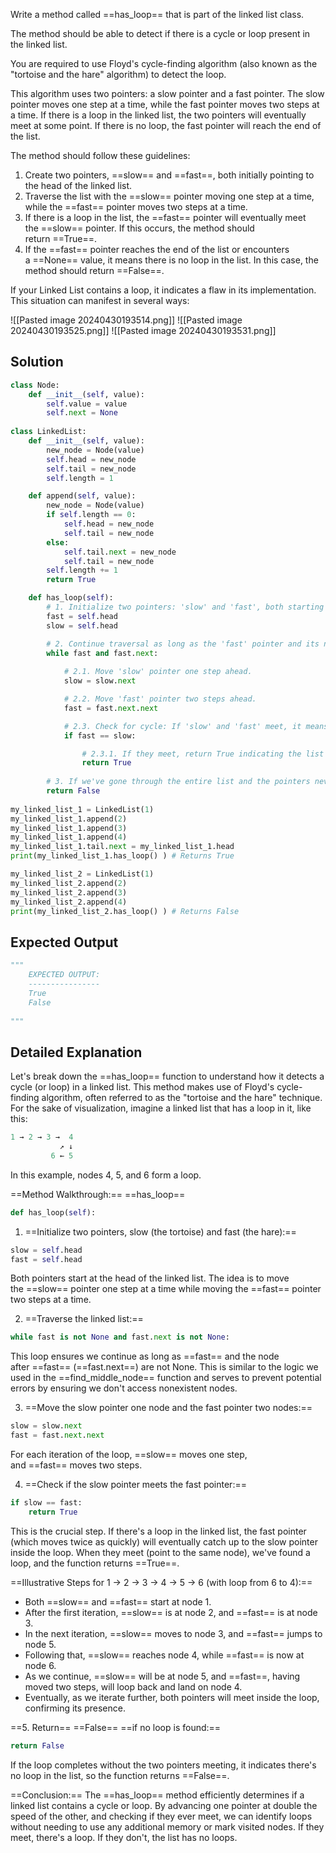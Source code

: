 Write a method called ==has_loop== that is part of the linked list class.  
  
The method should be able to detect if there is a cycle or loop present in the linked list.  
  
You are required to use Floyd's cycle-finding algorithm (also known as the "tortoise and the hare" algorithm) to detect the loop.  
  
This algorithm uses two pointers: a slow pointer and a fast pointer. The slow pointer moves one step at a time, while the fast pointer moves two steps at a time. If there is a loop in the linked list, the two pointers will eventually meet at some point. If there is no loop, the fast pointer will reach the end of the list.  
  
The method should follow these guidelines:

1. Create two pointers, ==slow== and ==fast==, both initially pointing to the head of the linked list.
2. Traverse the list with the ==slow== pointer moving one step at a time, while the ==fast== pointer moves two steps at a time.
3. If there is a loop in the list, the ==fast== pointer will eventually meet the ==slow== pointer. If this occurs, the method should return ==True==.
4. If the ==fast== pointer reaches the end of the list or encounters a ==None== value, it means there is no loop in the list. In this case, the method should return ==False==.

If your Linked List contains a loop, it indicates a flaw in its implementation. This situation can manifest in several ways:

![[Pasted image 20240430193514.png]]
![[Pasted image 20240430193525.png]]
![[Pasted image 20240430193531.png]]

## Solution

```python
class Node:
    def __init__(self, value):
        self.value = value
        self.next = None
        
class LinkedList:
    def __init__(self, value):
        new_node = Node(value)
        self.head = new_node
        self.tail = new_node
        self.length = 1

    def append(self, value):
        new_node = Node(value)
        if self.length == 0:
            self.head = new_node
            self.tail = new_node
        else:
            self.tail.next = new_node
            self.tail = new_node
        self.length += 1
        return True

    def has_loop(self):
	    # 1. Initialize two pointers: 'slow' and 'fast', both starting from the head.
        fast = self.head
        slow = self.head

		# 2. Continue traversal as long as the 'fast' pointer and its next node aren't None. This ensures we don't run into errors trying to access non-existent nodes.
        while fast and fast.next:
        
	        # 2.1. Move 'slow' pointer one step ahead.
            slow = slow.next

			# 2.2. Move 'fast' pointer two steps ahead.
            fast = fast.next.next

			# 2.3. Check for cycle: If 'slow' and 'fast' meet, it means there's a cycle in the linked list.
            if fast == slow:

				# 2.3.1. If they meet, return True indicating the list has a loop.
                return True
        
        # 3. If we've gone through the entire list and the pointers never met, then the list doesn't have a loop.
        return False
    
my_linked_list_1 = LinkedList(1)
my_linked_list_1.append(2)
my_linked_list_1.append(3)
my_linked_list_1.append(4)
my_linked_list_1.tail.next = my_linked_list_1.head
print(my_linked_list_1.has_loop() ) # Returns True

my_linked_list_2 = LinkedList(1)
my_linked_list_2.append(2)
my_linked_list_2.append(3)
my_linked_list_2.append(4)
print(my_linked_list_2.has_loop() ) # Returns False
```

## Expected Output

```python
"""
    EXPECTED OUTPUT:
    ----------------
    True
    False
    
"""
```

## Detailed Explanation

Let's break down the ==has_loop== function to understand how it detects a cycle (or loop) in a linked list. This method makes use of Floyd's cycle-finding algorithm, often referred to as the "tortoise and the hare" technique.  
For the sake of visualization, imagine a linked list that has a loop in it, like this:

```python
1 → 2 → 3 →  4 
           ↗ ↓
         6 ← 5
```

In this example, nodes 4, 5, and 6 form a loop.

==Method Walkthrough:== ==has_loop==

```python
def has_loop(self):
```

1. ==Initialize two pointers, slow (the tortoise) and fast (the hare):==

```python
slow = self.head
fast = self.head
```

Both pointers start at the head of the linked list. The idea is to move the ==slow== pointer one step at a time while moving the ==fast== pointer two steps at a time.

2. ==Traverse the linked list:==

```python
while fast is not None and fast.next is not None:
```

This loop ensures we continue as long as ==fast== and the node after ==fast== (==fast.next==) are not None. This is similar to the logic we used in the ==find_middle_node== function and serves to prevent potential errors by ensuring we don't access nonexistent nodes.

3. ==Move the slow pointer one node and the fast pointer two nodes:==

```python
slow = slow.next
fast = fast.next.next
```
For each iteration of the loop, ==slow== moves one step, and ==fast== moves two steps.

4. ==Check if the slow pointer meets the fast pointer:==

```python
if slow == fast:
	return True
```

This is the crucial step. If there's a loop in the linked list, the fast pointer (which moves twice as quickly) will eventually catch up to the slow pointer inside the loop. When they meet (point to the same node), we've found a loop, and the function returns ==True==.

==Illustrative Steps for 1 → 2 → 3 → 4 → 5 → 6 (with loop from 6 to 4):==

- Both ==slow== and ==fast== start at node 1.
- After the first iteration, ==slow== is at node 2, and ==fast== is at node 3.
- In the next iteration, ==slow== moves to node 3, and ==fast== jumps to node 5.
- Following that, ==slow== reaches node 4, while ==fast== is now at node 6.
- As we continue, ==slow== will be at node 5, and ==fast==, having moved two steps, will loop back and land on node 4.
- Eventually, as we iterate further, both pointers will meet inside the loop, confirming its presence.

==5. Return== ==False== ==if no loop is found:==

```python
return False
```

If the loop completes without the two pointers meeting, it indicates there's no loop in the list, so the function returns ==False==.

==Conclusion:== The ==has_loop== method efficiently determines if a linked list contains a cycle or loop. By advancing one pointer at double the speed of the other, and checking if they ever meet, we can identify loops without needing to use any additional memory or mark visited nodes. If they meet, there's a loop. If they don't, the list has no loops.